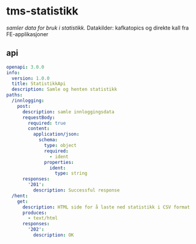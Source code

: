 # tms-statistikk

_samler data for bruk i statistikk._ 
Datakilder: kafkatopics og direkte kall fra FE-applikasjoner

## api

```yaml
openapi: 3.0.0
info:
  version: 1.0.0
  title: StatistikkApi
  description: Samle og henten statistikk
paths:
  /innlogging:
    post:
      description: samle innloggingsdata
      requestBody:
        required: true
        content:
          application/json:
            schema:
              type: object
              required:
                - ident
              properties:
                ident:
                  type: string
      responses:
        '201':
          description: Successful response
  /hent:
    get: 
      description: HTML side for å laste ned statistikk i CSV format
      produces: 
        - text/html
      responses: 
        '202':
          description: OK
```

